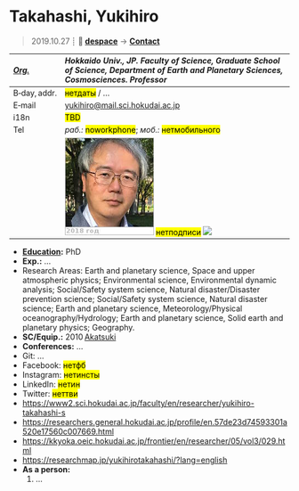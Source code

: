# Takahashi, Yukihiro
> 2019.10.27 ┊ **🚀 [despace](index.md)** → **[Contact](contact.md)**

|*[Org.](contact.md)*|*Hokkaido Univ., JP. Faculty of Science, Graduate School of Science, Department of Earth and Planetary Sciences, Cosmosciences. Professor*|
|:--|:--|
|B‑day, addr.| <mark>нетдаты</mark> / … |
|E‑mail| <yukihiro@mail.sci.hokudai.ac.jp> |
|i18n| <mark>TBD</mark> |
|Tel| *раб.:* <mark>noworkphone</mark>; *моб.:* <mark>нетмобильного</mark> |
|| [![](f/contact/t/takahashi_001_photo_thumb.jpg)](f/contact/t/takahashi_001_photo.jpg) <mark>нетподписи</mark> [![](f/contact//_001_sign_thumb.jpg)](f/contact//_001_sign.png) |

   - **[Education](edu.md):** PhD
   - **Exp.:** …
   - Research Areas: Earth and planetary science, Space and upper atmospheric physics; Environmental science, Environmental dynamic analysis; Social/Safety system science, Natural disaster/Disaster prevention science; Social/Safety system science, Natural disaster science; Earth and planetary science, Meteorology/Physical oceanography/Hydrology; Earth and planetary science, Solid earth and planetary physics; Geography.
   - **SC/Equip.:** 2010 [Akatsuki](akatsuki.md)
   - **Conferences:** …
   - Git: …
   - Facebook: <mark>нетфб</mark>
   - Instagram: <mark>нетинсты</mark>
   - LinkedIn: <mark>нетин</mark>
   - Twitter: <mark>неттви</mark>
   - <https://www2.sci.hokudai.ac.jp/faculty/en/researcher/yukihiro-takahashi-s>
   - <https://researchers.general.hokudai.ac.jp/profile/en.57de23d74593301a520e17560c007669.html>
   - <https://kkyoka.oeic.hokudai.ac.jp/frontier/en/researcher/05/vol3/029.html>
   - <https://researchmap.jp/yukihirotakahashi/?lang=english>
   - **As a person:**
      1. …

